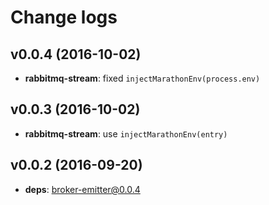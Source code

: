 # Change logs

## v0.0.4 (2016-10-02)
* **rabbitmq-stream**: fixed `injectMarathonEnv(process.env)`

## v0.0.3 (2016-10-02)
* **rabbitmq-stream**: use `injectMarathonEnv(entry)`

## v0.0.2 (2016-09-20)
* **deps**: broker-emitter@0.0.4
